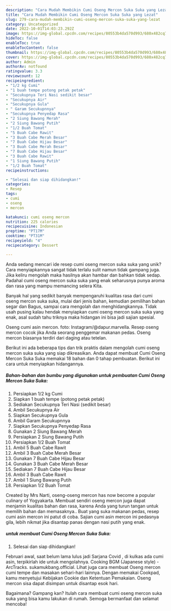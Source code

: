 ```yaml
---
description: "Cara Mudah Membikin Cumi Oseng Mercon Suka Suka yang Lezat"
title: "Cara Mudah Membikin Cumi Oseng Mercon Suka Suka yang Lezat"
slug: 279-cara-mudah-membikin-cumi-oseng-mercon-suka-suka-yang-lezat
category: Uncategorized
date: 2022-10-01T14:03:23.292Z
image: https://img-global.cpcdn.com/recipes/80553b4da570d993/680x482cq70/cumi-oseng-mercon-suka-suka-foto-resep-utama.jpg
hideToc: false
enableToc: true
enableTocContent: false
thumbnail: https://img-global.cpcdn.com/recipes/80553b4da570d993/680x482cq70/cumi-oseng-mercon-suka-suka-foto-resep-utama.jpg
cover: https://img-global.cpcdn.com/recipes/80553b4da570d993/680x482cq70/cumi-oseng-mercon-suka-suka-foto-resep-utama.jpg
author: Admin
authorAv: notfound
ratingvalue: 3.3
reviewcount: 12
recipeingredient:
- "1/2 kg Cumi"
- "1 buah tempe potong petak petak"
- "Secukupnya Teri Nasi sedikit besar"
- "Secukupnya Air"
- "Secukupnya Gula"
- " Garam Secukupnnya"
- "Secukupnya Penyedap Rasa"
- "2 Siung Bawang Merah"
- "2 Siung Bawang Putih"
- "1/2 Buah Tomat"
- "5 Buah Cabe Rawit"
- "3 Buah Cabe Merah Besar"
- "7 Buah Cabe Hijau Besar"
- "3 Buah Cabe Merah Besar"
- "7 Buah Cabe Hijau Besar"
- "3 Buah Cabe Rawit"
- "1 Siung Bawang Putih"
- "1/2 Buah Tomat"
recipeinstructions:

- "Selesai dan siap dihidangkan!"
categories:
- Resep
tags:
- cumi
- oseng
- mercon

katakunci: cumi oseng mercon 
nutrition: 225 calories
recipecuisine: Indonesian
preptime: "PT17M"
cooktime: "PT31M"
recipeyield: "4"
recipecategory: Dessert

---
```





Anda sedang mencari ide resep cumi oseng mercon suka suka yang unik? Cara menyiapkannya sangat tidak terlalu sulit namun tidak gampang juga. Jika keliru mengolah maka hasilnya akan hambar dan bahkan tidak sedap. Padahal cumi oseng mercon suka suka yang enak seharusnya punya aroma dan rasa yang mampu memancing selera Kita.





Banyak hal yang sedikit banyak mempengaruhi kualitas rasa dari cumi oseng mercon suka suka, mulai dari jenis bahan, kemudian pemilihan bahan segar dan Bagus, sampai cara mengolah dan menghidangkannya. Tidak usah pusing kalau hendak menyiapkan cumi oseng mercon suka suka yang enak,      asal sudah tahu triknya maka hidangan ini bisa jadi sajian spesial.














Oseng cumi asin mercon. foto: Instagram/@dapur.marvella. Resep oseng mercon cocok jika Anda seorang penggemar makanan pedas. Oseng mercon biasanya terdiri dari daging atau tetelan.






Berikut ini ada beberapa tips dan trik praktis dalam mengolah cumi oseng mercon suka suka yang siap dikreasikan. Anda dapat membuat Cumi Oseng Mercon Suka Suka memakai 18 bahan dan 0 tahap pembuatan. Berikut ini cara untuk menyiapkan hidangannya.

<!--inarticleads1-->

##### Bahan-bahan dan bumbu yang digunakan untuk pembuatan Cumi Oseng Mercon Suka Suka:

1. Persiapkan 1/2 kg Cumi
1. Siapkan 1 buah tempe (potong petak petak)
1. Sediakan Secukupnya Teri Nasi (sedikit besar)
1. Ambil Secukupnya Air
1. Siapkan Secukupnya Gula
1. Ambil  Garam Secukupnnya
1. Siapkan Secukupnya Penyedap Rasa
1. Gunakan 2 Siung Bawang Merah
1. Persiapkan 2 Siung Bawang Putih
1. Persiapkan 1/2 Buah Tomat
1. Ambil 5 Buah Cabe Rawit
1. Ambil 3 Buah Cabe Merah Besar
1. Gunakan 7 Buah Cabe Hijau Besar
1. Gunakan 3 Buah Cabe Merah Besar
1. Sediakan 7 Buah Cabe Hijau Besar
1. Ambil 3 Buah Cabe Rawit
1. Ambil 1 Siung Bawang Putih
1. Persiapkan 1/2 Buah Tomat


Created by Mrs Narti, oseng-oseng mercon has now become a popular culinary of Yogyakarta. Membuat sendiri oseng mercon juga dapat menjamin kualitas bahan dan rasa, karena Anda yang turun tangan untuk memilih bahan dan memasaknya.. Buat yang suka makanan pedas, resep cumi asin mercon ini patut di coba. Sajian cumi asin mercon ini pedasnya gila, lebih nikmat jika disantap panas dengan nasi putih yang enak. 

<!--inarticleads2-->

#####  untuk membuat Cumi Oseng Mercon Suka Suka:


1. Selesai dan siap dihidangkan!

Februari awal, saat belum lama lulus jadi Sarjana Covid , di kulkas ada cumi asin, terpikirlah ide untuk mengolahnya. Cooking BGM (Japanese style) - ArcTracks. sukamukbang.official. Lihat juga cara membuat Oseng mercon cumi tempe dan masakan sehari-hari lainnya. Dengan memakai Cookpad, kamu menyetujui Kebijakan Cookie dan Ketentuan Pemakaian. Oseng mercon sisa dapat disimpan untuk disantap esok hari. 

Bagaimana? Gampang kan? Itulah cara membuat cumi oseng mercon suka suka yang bisa kamu lakukan di rumah. Semoga bermanfaat dan selamat mencoba!
